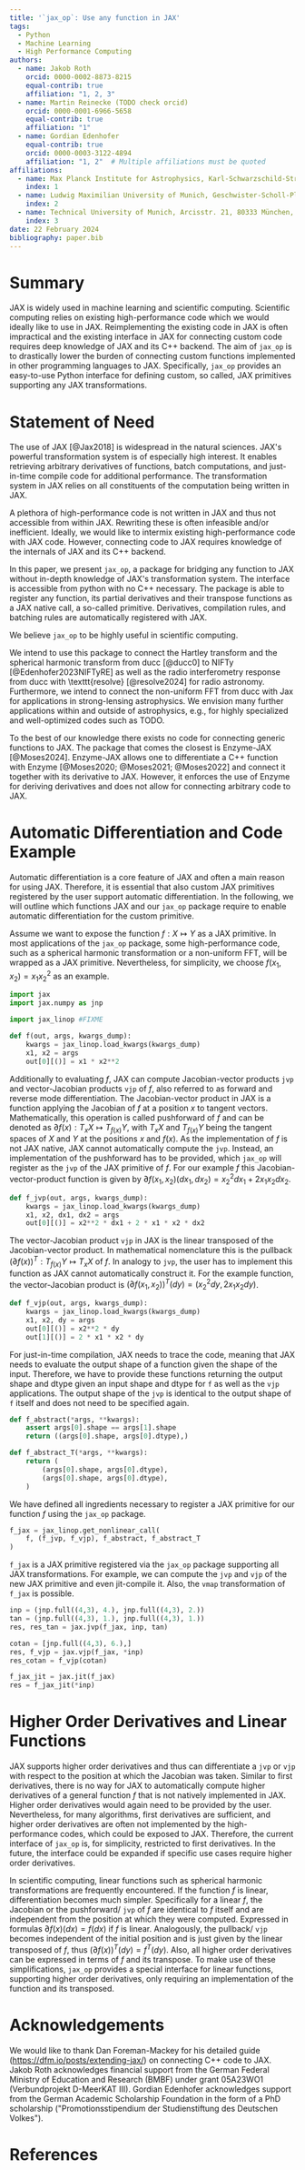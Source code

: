 ```yaml
---
title: '`jax_op`: Use any function in JAX'
tags:
  - Python
  - Machine Learning
  - High Performance Computing
authors:
  - name: Jakob Roth
    orcid: 0000-0002-8873-8215
    equal-contrib: true
    affiliation: "1, 2, 3"
  - name: Martin Reinecke (TODO check orcid)
    orcid: 0000-0001-6966-5658
    equal-contrib: true
    affiliation: "1"
  - name: Gordian Edenhofer
    equal-contrib: true
    orcid: 0000-0003-3122-4894
    affiliation: "1, 2"  # Multiple affiliations must be quoted
affiliations:
  - name: Max Planck Institute for Astrophysics, Karl-Schwarzschild-Straße 1, 85748 Garching bei München, Germany
    index: 1
  - name: Ludwig Maximilian University of Munich, Geschwister-Scholl-Platz 1, 80539 München, Germany
    index: 2
  - name: Technical University of Munich, Arcisstr. 21, 80333 München, Germany
    index: 3
date: 22 February 2024
bibliography: paper.bib
---
```


# Summary

JAX is widely used in machine learning and scientific computing.
Scientific computing relies on existing high-performance code which we would ideally like to use in JAX.
Reimplementing the existing code in JAX is often impractical and the existing interface in JAX for connecting custom code requires deep knowledge of JAX and its C++ backend.
The aim of `jax_op` is to drastically lower the burden of connecting custom functions implemented in other programming languages to JAX.
Specifically, `jax_op` provides an easy-to-use Python interface for defining custom, so called, JAX primitives supporting any JAX transformations.


# Statement of Need

The use of JAX [@Jax2018] is widespread in the natural sciences.
JAX's powerful transformation system is of especially high interest.
It enables retrieving arbitrary derivatives of functions, batch computations, and just-in-time compile code for additional performance.
The transformation system in JAX relies on all constituents of the computation being written in JAX.

A plethora of high-performance code is not written in JAX and thus not accessible from within JAX.
Rewriting these is often infeasible and/or inefficient.
Ideally, we would like to intermix existing high-performance code with JAX code.
However, connecting code to JAX requires knowledge of the internals of JAX and its C++ backend.

<!-- TODO: if we support JVPs, we can and should generalize this! -->
In this paper, we present `jax_op`, a package for bridging any function to JAX without in-depth knowledge of JAX's transformation system.
The interface is accessible from python with no C++ necessary.
The package is able to register any function, its partial derivatives and their transpose functions as a JAX native call, a so-called primitive.
Derivatives, compilation rules, and batching rules are automatically registered with JAX.

<!-- Mention (if applicable) a representative set of past or ongoing research projects using the software and recent scholarly publications enabled by it. -->
We believe `jax_op` to be highly useful in scientific computing.
<!-- There are a lot of well-developed packages in JAX for, e.g., optimization and sampling that could be used once existing code is able to interface with JAX. -->
We intend to use this package to connect the Hartley transform and the spherical harmonic transform from ducc [@ducc0] to NIFTy [@Edenhofer2023NIFTyRE] as well as the radio interferometry response from ducc with \texttt{resolve} [@resolve2024] for radio astronomy.
Furthermore, we intend to connect the non-uniform FFT from ducc with Jax for applications in strong-lensing astrophysics.
We envision many further applications within and outside of astrophysics, e.g., for highly specialized and well-optimized codes such as TODO.

<!-- A list of key references, including to other software addressing related needs. Note that the references should include full names of venues, e.g., journals and conferences, not abbreviations only understood in the context of a specific discipline. -->
To the best of our knowledge there exists no code for connecting generic functions to JAX.
The package that comes the closest is Enzyme-JAX [@Moses2024].
Enzyme-JAX allows one to differentiate a C++ function with Enzyme [@Moses2020; @Moses2021; @Moses2022] and connect it together with its derivative to JAX.
However, it enforces the use of Enzyme for deriving derivatives and does not allow for connecting arbitrary code to JAX.

# Automatic Differentiation and Code Example

Automatic differentiation is a core feature of JAX and often a main reason for using JAX.
Therefore, it is essential that also custom JAX primitives registered by the user support automatic differentiation.
In the following, we will outline which functions JAX and our `jax_op` package require to enable automatic differentiation for the custom primitive.

Assume we want to expose the function $f:X \mapsto Y$ as a JAX primitive.
In most applications of the `jax_op` package, some high-performance code, such as a spherical harmonic transformation or a non-uniform FFT, will be wrapped as a JAX primitive.
Nevertheless, for simplicity, we choose $f(x_1,x_2) = x_1x_2^2$ as an example.

```python
import jax
import jax.numpy as jnp

import jax_linop #FIXME

def f(out, args, kwargs_dump):
    kwargs = jax_linop.load_kwargs(kwargs_dump)
    x1, x2 = args
    out[0][()] = x1 * x2**2
```

Additionally to evaluating $f$, JAX can compute Jacobian-vector products `jvp` and vector-Jacobian products `vjp` of $f$, also referred to as forward and reverse mode differentiation.
The Jacobian-vector product in JAX is a function applying the Jacobian of $f$ at a position $x$ to tangent vectors.
Mathematically, this operation is called pushforward of $f$ and can be denoted as $\partial f(x): T_x X \mapsto T_{f(x)} Y$, with $T_x X$ and $T_{f(x)} Y$ being the tangent spaces of $X$ and $Y$ at the positions $x$ and $f(x)$.
As the implementation of $f$ is not JAX native, JAX cannot automatically compute the `jvp`.
Instead, an implementation of the pushforward has to be provided, which `jax_op` will register as the `jvp` of the JAX primitive of $f$.
For our example $f$ this Jacobian-vector-product function is given by $\partial f(x_1,x_2)(dx_1,dx_2) = x_2^2dx_1 + 2x_1x_2dx_2$.

```python
def f_jvp(out, args, kwargs_dump):
    kwargs = jax_linop.load_kwargs(kwargs_dump)
    x1, x2, dx1, dx2 = args
    out[0][()] = x2**2 * dx1 + 2 * x1 * x2 * dx2
```

The vector-Jacobian product `vjp` in JAX is the linear transposed of the Jacobian-vector product.
In mathematical nomenclature this is the pullback $(\partial f(x))^{T}: T_{f(x)}Y \mapsto T_x X$ of $f$.
In analogy to `jvp`, the user has to implement this function as JAX cannot automatically construct it.
For the example function, the vector-Jacobian product is $(\partial f(x_1,x_2))^{T}(dy) = (x_2^2dy, 2x_1x_2dy)$.

```python
def f_vjp(out, args, kwargs_dump):
    kwargs = jax_linop.load_kwargs(kwargs_dump)
    x1, x2, dy = args
    out[0][()] = x2**2 * dy
    out[1][()] = 2 * x1 * x2 * dy
```

For just-in-time compilation, JAX needs to trace the code, meaning that JAX needs to evaluate the output shape of a function given the shape of the input.
Therefore, we have to provide these functions returning the output shape and dtype given an input shape and dtype for `f` as well as the `vjp` applications.
The output shape of the `jvp` is identical to the output shape of `f` itself and does not need to be specified again.
```python
def f_abstract(*args, **kwargs):
    assert args[0].shape == args[1].shape
    return ((args[0].shape, args[0].dtype),)

def f_abstract_T(*args, **kwargs):
    return (
        (args[0].shape, args[0].dtype),
        (args[0].shape, args[0].dtype),
    )
```
We have defined all ingredients necessary to register a JAX primitive for our function $f$ using the `jax_op` package.

```python
f_jax = jax_linop.get_nonlinear_call(
    f, (f_jvp, f_vjp), f_abstract, f_abstract_T
)
```

`f_jax` is a JAX primitive registered via the `jax_op` package supporting all JAX transformations.
For example, we can compute the `jvp` and `vjp` of the new JAX primitive and even jit-compile it.
Also, the `vmap` transformation of `f_jax` is possible.

```python
inp = (jnp.full((4,3), 4.), jnp.full((4,3), 2.))
tan = (jnp.full((4,3), 1.), jnp.full((4,3), 1.))
res, res_tan = jax.jvp(f_jax, inp, tan)

cotan = [jnp.full((4,3), 6.),]
res, f_vjp = jax.vjp(f_jax, *inp)
res_cotan = f_vjp(cotan)

f_jax_jit = jax.jit(f_jax)
res = f_jax_jit(*inp)
```

# Higher Order Derivatives and Linear Functions

JAX supports higher order derivatives and thus can differentiate a `jvp` or `vjp` with respect to the position at which the Jacobian was taken.
Similar to first derivatives, there is no way for JAX to automatically compute higher derivatives of a general function $f$ that is not natively implemented in JAX.
Higher order derivatives would again need to be provided by the user.
Nevertheless, for many algorithms, first derivatives are sufficient, and higher order derivatives are often not implemented by the high-performance codes, which could be exposed to JAX.
Therefore, the current interface of `jax_op` is, for simplicity, restricted to first derivatives.
In the future, the interface could be expanded if specific use cases require higher order derivatives.

In scientific computing, linear functions such as spherical harmonic transformations are frequently encountered.
If the function $f$ is linear, differentiation becomes much simpler.
Specifically for a linear $f$, the Jacobian or the pushforward/ `jvp` of $f$ are identical to $f$ itself and are independent from the position at which they were computed.
Expressed in formulas $\partial f(x)(dx) = f(dx)$ if $f$ is linear.
Analogously, the pullback/ `vjp` becomes independent of the initial position and is just given by the linear transposed of $f$, thus  $(\partial f(x))^{T}(dy) = f^T(dy)$.
Also, all higher order derivatives can be expressed in terms of $f$ and its transpose.
To make use of these simplifications, `jax_op` provides a special interface for linear functions, supporting higher order derivatives, only requiring an implementation of the function and its transposed.



# Acknowledgements

We would like to thank Dan Foreman-Mackey for his detailed guide (https://dfm.io/posts/extending-jax/) on connecting C++ code to JAX.
Jakob Roth acknowledges financial support from the German Federal Ministry of Education and Research (BMBF) under grant 05A23WO1 (Verbundprojekt D-MeerKAT III).
Gordian Edenhofer acknowledges support from the German Academic Scholarship Foundation in the form of a PhD scholarship ("Promotionsstipendium der Studienstiftung des Deutschen Volkes").

# References

<!-- Citations to entries in paper.bib should be in
[rMarkdown](http://rmarkdown.rstudio.com/authoring_bibliographies_and_citations.html)
format.

For a quick reference, the following citation commands can be used:
- `@author:2001`  ->  "Author et al. (2001)"
- `[@author:2001]` -> "(Author et al., 2001)"
- `[@author1:2001; @author2:2001]` -> "(Author1 et al., 2001; Author2 et al., 2002)"
# Figures

Figures can be included like this:
![Caption for example figure.\label{fig:example}](figure.png)
and referenced from text using \autoref{fig:example}.

Figure sizes can be customized by adding an optional second parameter:
![Caption for example figure.](figure.png){ width=20% }
-->
